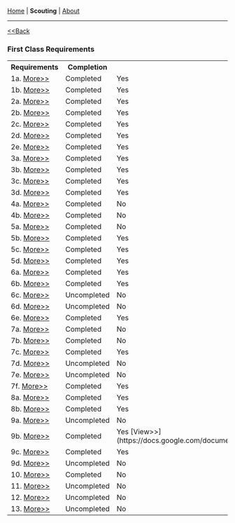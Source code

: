 <a href="https://zephyrcarter.github.io" target="_blank" rel="noopener noreferrer">Home</a> \| **Scouting** \| <a href="LINK" target="_blank" rel="noopener noreferrer">About</a>

  <hr>

<a href="https://zephyrcarter.github.io/SCOUTHUB/Scouting.html"><<Back</a>

<h3>First Class Requirements</h3>

<table>
  <tr>
    <th>Requirements</th>
    <th>Completion</th>
    <th>Signed Off?</th>
  </tr>
  <tr>
    <td>1a. <a href="LINK">More>></a></td>
    <td>Completed</td>
    <td>Yes</td>
  </tr>
  <tr>
    <td>1b. <a href="LINK">More>></a></td>
    <td>Completed</td>
    <td>Yes</td>
  </tr>
    <tr>
    <td>2a. <a href="LINK">More>></a></td>
    <td>Completed</td>
    <td>Yes</td>
  </tr>
    <tr>
    <td>2b. <a href="LINK">More>></a></td>
    <td>Completed</td>
    <td>Yes</td>
  </tr>
    <tr>
    <td>2c. <a href="LINK">More>></a></td>
    <td>Completed</td>
    <td>Yes</td>
  </tr>
     <tr>
    <td>2d. <a href="LINK">More>></a></td>
    <td>Completed</td>
    <td>Yes</td>
  </tr>
     <tr>
    <td>2e. <a href="LINK">More>></a></td>
    <td>Completed</td>
    <td>Yes</td>
  </tr>
   <tr>
    <td>3a. <a href="LINK">More>></a></td>
    <td>Completed</td>
    <td>Yes</td>
  </tr>
   <tr>
    <td>3b. <a href="LINK">More>></a></td>
    <td>Completed</td>
    <td>Yes</td>
  </tr>
   <tr>
    <td>3c. <a href="LINK">More>></a></td>
    <td>Completed</td>
    <td>Yes</td>
  </tr>
   <tr>
    <td>3d. <a href="LINK">More>></a></td>
    <td>Completed</td>
    <td>Yes</td>
  </tr>
   <tr>
    <td>4a. <a href="LINK">More>></a></td>
    <td>Completed</td>
    <td>No</td>
  </tr>
    <td>4b. <a href="LINK">More>></a></td>
    <td>Completed</td>
    <td>No</td>
  </tr>
  <tr>
  <td>5a. <a href="LINK">More>></a></td>
    <td>Completed</td>
    <td>No</td>
  </tr>
   <tr>
  <td>5b. <a href="LINK">More>></a></td>
    <td>Completed</td>
    <td>Yes</td>
  </tr>
   <tr>
  <td>5c. <a href="LINK">More>></a></td>
    <td>Completed</td>
    <td>Yes</td>
  </tr>
   <tr>
  <td>5d. <a href="LINK">More>></a></td>
    <td>Completed</td>
    <td>Yes</td>
  </tr>
   <tr>
<td>6a. <a href="LINK">More>></a></td>
    <td>Completed</td>
    <td>Yes</td>
  </tr>
   <tr>
  <td>6b. <a href="LINK">More>></a></td>
    <td>Completed</td>
    <td>Yes</td>
  </tr>
   <tr>
  <td>6c. <a href="LINK">More>></a></td>
    <td>Uncompleted</td>
    <td>No</td>
  </tr>
   <tr>
  <td>6d. <a href="LINK">More>></a></td>
    <td>Uncompleted</td>
    <td>No</td>
  </tr>
   <tr>
  <td>6e. <a href="LINK">More>></a></td>
    <td>Completed</td>
    <td>Yes</td>
  </tr>
   <tr>
 <td>7a. <a href="LINK">More>></a></td>
    <td>Completed</td>
    <td>No</td>
  </tr>
   <tr>
 <td>7b. <a href="LINK">More>></a></td>
    <td>Completed</td>
    <td>No</td>
  </tr>
   <tr>
 <td>7c. <a href="LINK">More>></a></td>
    <td>Completed</td>
    <td>Yes</td>
  </tr>
   <tr>
 <td>7d. <a href="LINK">More>></a></td>
    <td>Uncompleted</td>
    <td>No</td>
  </tr>
   <tr>
 <td>7e. <a href="LINK">More>></a></td>
    <td>Uncompleted</td>
    <td>No</td>
  </tr>
   <tr>
 <td>7f. <a href="LINK">More>></a></td>
    <td>Completed</td>
    <td>Yes</td>
  </tr>
   <tr>
 <td>8a. <a href="LINK">More>></a></td>
    <td>Completed</td>
    <td>Yes</td>
  </tr>
   <tr>
 <td>8b. <a href="LINK">More>></a></td>
    <td>Completed</td>
    <td>Yes</td>
  </tr>
   <tr>
 <td>9a. <a href="LINK">More>></a></td>
    <td>Uncompleted</td>
    <td>No</td>
  </tr>
   <tr>
 <td>9b. <a href="LINK">More>></a></td>
    <td>Completed</td>
    <td>Yes [View>>](https://docs.google.com/document/d/1N4naSxF4TuDk_MqZikziXHBiNgYohSQMKbgQrezSQ90/edit)</td>
  </tr>
   <tr>
 <td>9c. <a href="LINK">More>></a></td>
    <td>Completed</td>
    <td>Yes</td>
  </tr>
   <tr>
 <td>9d. <a href="LINK">More>></a></td>
    <td>Uncompleted</td>
    <td>No</td>
  </tr>
   <tr>
 <td>10. <a href="LINK">More>></a></td>
    <td>Completed</td>
    <td>No</td>
  </tr>
   <tr>
 <td>11. <a href="LINK">More>></a></td>
    <td>Uncompleted</td>
    <td>No</td>
  </tr>
   <tr>
 <td>12. <a href="LINK">More>></a></td>
    <td>Uncompleted</td>
    <td>No</td>
   </tr>
   <tr>
 <td>13. <a href="LINK">More>></a></td>
    <td>Uncompleted</td>
    <td>No</td>
   </tr>
</table>












